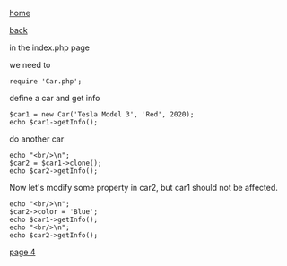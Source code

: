 [home](./page01.md)

[back](./page02.md)


in the index.php page

we need to
```
require 'Car.php';
```


define a  car and get info

```
$car1 = new Car('Tesla Model 3', 'Red', 2020);
echo $car1->getInfo();
```

do another car
```
echo "<br/>\n";
$car2 = $car1->clone();
echo $car2->getInfo();
```
Now let's modify some property in car2, but car1 should not be affected.

```
echo "<br/>\n";
$car2->color = 'Blue';
echo $car1->getInfo();
echo "<br/>\n";
echo $car2->getInfo();
```



[page 4](./page04.md)
